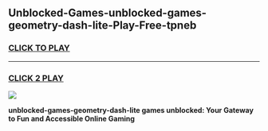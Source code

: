 
## Unblocked-Games-unblocked-games-geometry-dash-lite-Play-Free-tpneb
<h3>
<a href="https://clearcache.space/e2bc6b?title=unblocked-games-geometry-dash-lite&ref=21A">CLICK TO PLAY</a></h3>
<hr>

<h3>
<a href="https://clearcache.space/e2bc6b?title=unblocked-games-geometry-dash-lite&ref=21A">CLICK 2 PLAY</a>
  
</h3>

<a href="https://clearcache.space/e2bc6b?title=unblocked-games-geometry-dash-lite&ref=21A"><img src="https://clearcache.store/games.png"></a>


**unblocked-games-geometry-dash-lite games unblocked: Your Gateway to Fun and Accessible Online Gaming**
